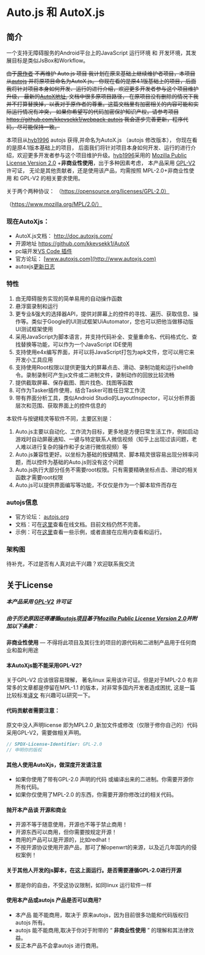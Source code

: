 # Auto.js 和 AutoX.js
## 简介
一个支持无障碍服务的Android平台上的JavaScript 运行环境 和 开发环境，其发展目标是类似JsBox和Workflow。

 ~~由于[原作者](https://github.com/hyb1996/Auto.js) 不再维护 Auto.js 项目
我计划在原来基础上继续维护者项目，本项目从[autojs](https://github.com/hyb1996/Auto.js) 并将原项目命名为AutoX.js。
 你现在看的是原4.1版基础上的项目，后面我将针对项目本身如何开发、运行的进行介绍，欢迎更多开发者参与这个项目维护升级，
最新的[AutoX地址](https://github.com/kkevsekk1/AutoX), 文档中很多原项目路径，
在原项目没有删除的情况下我并不打算替换掉，以表对于原作者的尊重。这篇文档里有加密相关的内容可能和实际运行情况有冲突，
如果你希望写的代码加密保护知识产权，请参考项目 https://github.com/kkevsekk1/webpack-autojs
我会逐步完善更新，程序代码，尽可能保持一致。~~

  本项目从[hyb1996](https://github.com/hyb1996/Auto.js) autojs 获得,并命名为AutoX.js （autojs 修改版本）， 你现在看的是原4.1版本基础上的项目，
后面我们将针对项目本身如何开发、运行的进行介绍，欢迎更多开发者参与这个项目维护升级。[hyb1996](https://github.com/hyb1996/Auto.js)采用的
[Mozilla Public License Version 2.0](https://github.com/hyb1996/NoRootScriptDroid/blob/master/LICENSE.md) +**非商业性使用**，出于多种因素考虑，
本产品采用 [GPL-V2](https://opensource.org/licenses/GPL-2.0) 许可证， 无论是其他贡献者，还是使用该产品，均需按照 MPL-2.0+非商业性使用 和 GPL-V2 的相关要求使用。


关于两个两种协议：
（https://opensource.org/licenses/GPL-2.0）

（https://www.mozilla.org/MPL/2.0/）

### 现在AutoXjs：
* AutoX.js文档： http://doc.autoxjs.com/
* 开源地址  https://github.com/kkevsekk1/AutoX
* pc端开发[VS Code 插件](https://marketplace.visualstudio.com/items?itemName=aaroncheng.auto-js-vsce-fixed)
* 官方论坛： [www.autoxjs.com](http://www.autoxjs.com)
* autoxjs[更新日志](CHANGELOG.md)

### 特性
1. 由无障碍服务实现的简单易用的自动操作函数
2. 悬浮窗录制和运行
3. 更专业&强大的选择器API，提供对屏幕上的控件的寻找、遍历、获取信息、操作等。类似于Google的UI测试框架UiAutomator，您也可以把他当做移动版UI测试框架使用
4. 采用JavaScript为脚本语言，并支持代码补全、变量重命名、代码格式化、查找替换等功能，可以作为一个JavaScript IDE使用
5. 支持使用e4x编写界面，并可以将JavaScript打包为apk文件，您可以用它来开发小工具应用
6. 支持使用Root权限以提供更强大的屏幕点击、滑动、录制功能和运行shell命令。录制录制可产生js文件或二进制文件，录制动作的回放比较流畅
7. 提供截取屏幕、保存截图、图片找色、找图等函数
8. 可作为Tasker插件使用，结合Tasker可胜任日常工作流
9. 带有界面分析工具，类似Android Studio的LayoutInspector，可以分析界面层次和范围、获取界面上的控件信息的


本软件与按键精灵等软件不同，主要区别是：
1. Auto.js主要以自动化、工作流为目标，更多地是方便日常生活工作，例如启动游戏时自动屏蔽通知、一键与特定联系人微信视频（知乎上出现过该问题，老人难以进行复杂的操作和子女进行微信视频）等
2. Auto.js兼容性更好。以坐标为基础的按键精灵、脚本精灵很容易出现分辨率问题，而以控件为基础的Auto.js则没有这个问题
3. Auto.js执行大部分任务不需要root权限。只有需要精确坐标点击、滑动的相关函数才需要root权限
4. Auto.js可以提供界面编写等功能，不仅仅是作为一个脚本软件而存在


### autojs信息
* 官方论坛： [autojs.org](http://www.autojs.org)
* 文档：可在[这里](https://hyb1996.github.io/AutoJs-Docs/)查看在线文档。目前文档仍然不完善。
* 示例：可在[这里](https://github.com/hyb1996/NoRootScriptDroid/tree/master/app/src/main/assets/sample)查看一些示例，或者直接在应用内查看和运行。

### 架构图
 待补充，不过是否有人真对此干兴趣？欢迎联系我交流

## 关于License
##### 本产品采用 [GPL-V2](https://opensource.org/licenses/GPL-2.0) 许可证
##### 由于历史原因还得遵循[autojs项目](https://github.com/hyb1996/Auto.js)基于[Mozilla Public License Version 2.0](https://github.com/hyb1996/NoRootScriptDroid/blob/master/LICENSE.md)并附加以下条款：
   **非商业性使用** — 不得将此项目及其衍生的项目的源代码和二进制产品用于任何商业和盈利用途

#### 本AutoXjs能不能采用GPL-V2?

关于GPL-V2 应该很容易理解， 著名linux 采用该许可证。但是对于MPL-2.0 有非常多的文章都是停留在MPL-1.1 的版本，对非常多国内开发者造成困扰,
这是一篇比较标准[译文](https://github.com/rachelzhang1/MPL2.0_zh-CN/blob/93d2feec60d8b0b5a54a1843c866994af4610d4f/Mozilla_Public_License_2.0_Simplified_Chinese_Reference.txt)
有兴趣可以研究一下。

#### 代码贡献者需要注意：

原文中没人声明license 即为MPL2.0 ,新加文件或修改（仅限于修你自己的）代码采用GPL-V2，需要做相关声明。
``` java
// SPDX-License-Identifier: GPL-2.0
// 申明你的版权
```
#### 其他人使用AutoXjs，做深度开发请注意
* 如果你使用了带有GPL-2.0 声明的代码 或编译出来的二进制。你需要开源你所有代码。
* 如果你仅使用了MPL-2.0 的东西，你需要开源你修改过的相关代码。
#### 抛开本产品谈 开源和商业
* 开源不等于随意使用，开源也不等于禁止商用！
* 开源东西可以商用，但你需要按规定开源！
* 商用的产品可以是开源的，比如redhat！
* 不按开源协议使用开源产品，那可了解openwrt的来源，以及近几年国内的侵权案例！

#### 关于其他人开发的js脚本，在这上面运行。是否需要遵循GPL-2.0进行开源
* 那是你的自由，不受这协议限制，如同linux 运行软件一样

#### 使用本产品或autojs 产品是否可以商用?
* 本产品 能不能商用，取决于 原来autojs，因为目前很多功能和代码版权归autojs 所有。
* autojs 能不能商用,取决于你对于附带的 “ **非商业性使用** ” 的理解和其法律效益。
* 反正本产品不会拿autojs 进行商用。



